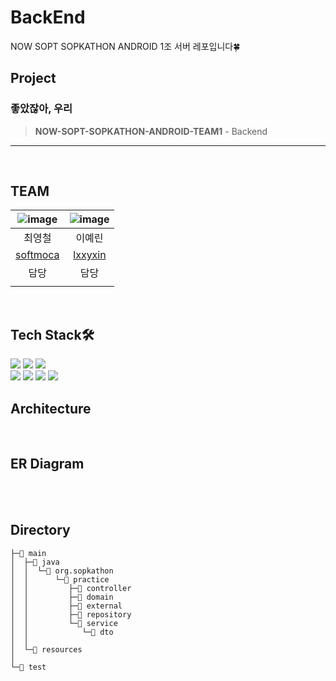 # BackEnd

NOW SOPT SOPKATHON ANDROID 1조 서버 레포입니다🍀

## Project
  ### 좋았잖아, 우리
> **NOW-SOPT-SOPKATHON-ANDROID-TEAM1** - Backend<br/>

--- 
<br>

## TEAM
|![image](https://github.com/NOW-SOPT-SOPKATHON-ANDROID-TEAM1/BackEnd/assets/91695537/7cb01573-c47f-407d-9ddc-d3c52671a369)|![image](https://github.com/NOW-SOPT-SOPKATHON-ANDROID-TEAM1/BackEnd/assets/91695537/bb72d82b-343c-4976-82c4-06a71fd4c07b)|
|:---:|:---:|
|최영철|이예린|
|[softmoca](https://github.com/softmoca)|[lxxyxin](https://github.com/lxxyxin)|
|담당|담당|
|||

<br>

## Tech Stack🛠️
  <img src="https://img.shields.io/badge/Java-007396?style=flat-square&logo=Java&logoColor=white"/></a>
  <img src="https://img.shields.io/badge/Spring-6DB33F?style=flat-square&logo=Spring&logoColor=white"/></a>
  <img src="https://img.shields.io/badge/SpringBoot-6DB33F?style=flat-square&logo=SpringBoot&logoColor=white"/></a>
  <br>
  <img src="https://img.shields.io/badge/PostgreSQL-4169E1?style=flat-square&logo=PostgreSQL&logoColor=white"/></a>
  <img src="https://img.shields.io/badge/AWS-232F3E?style=flat-square&logo=AWSL&logoColor=orange"/></a>
  <img src="https://img.shields.io/badge/AWS_RDS-527FFF?style=flat-square&logo=AWSRDS&logoColor=orange"/></a>
  <img src="https://img.shields.io/badge/AWS_EC2-FF9900?style=flat-square&logo=AWSLEC2&logoColor=orange"/></a>



## Architecture

<br>


## ER Diagram

<br>
<br>


## Directory
```
├─📁 main
│  ├─📁 java
│  │  └─📁 org.sopkathon
│  │      └─📁 practice
│  │         ├─📁 controller
│  │         ├─📁 domain
│  │         ├─📁 external
│  │         ├─📁 repository
│  │         └─📁 service
│  │            └─📁 dto
│  │         
│  └─📁 resources      
│      
└─📁 test
```

<br>
